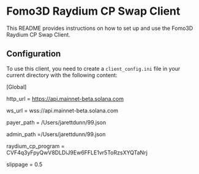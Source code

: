 # Fomo3D Raydium CP Swap Client

This README provides instructions on how to set up and use the Fomo3D Raydium CP Swap Client.

## Configuration

To use this client, you need to create a `client_config.ini` file in your current directory with the following content:

[Global]

http_url = https://api.mainnet-beta.solana.com

ws_url = wss://api.mainnet-beta.solana.com

payer_path = /Users/jarettdunn/99.json

admin_path =/Users/jarettdunn/99.json

raydium_cp_program = CVF4q3yFpyQwV8DLDiJ9Ew6FFLE1vr5ToRzsXYQTaNrj

slippage = 0.5